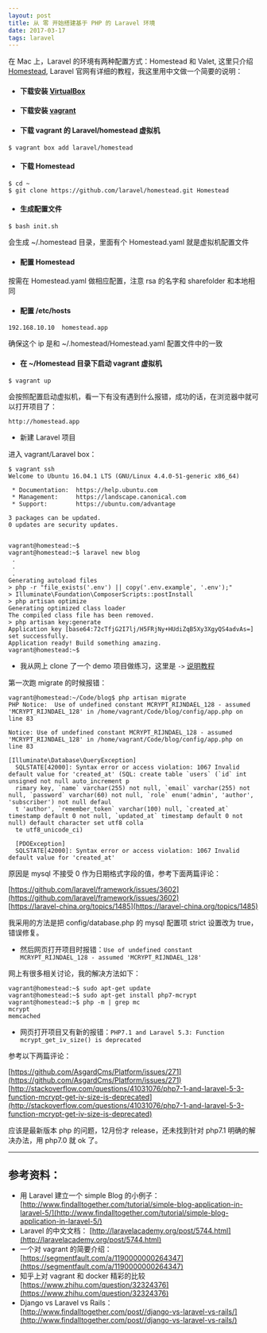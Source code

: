 ```yaml
---
layout: post
title: 从 零 开始搭建基于 PHP 的 Laravel 环境
date: 2017-03-17
tags: laravel
---
```


在 Mac 上，Laravel 的环境有两种配置方式：Homestead 和 Valet, 这里只介绍 [Homestead](https://laravel.com/docs/5.3/homestead), Laravel 官网有详细的教程，我这里用中文做一个简要的说明：

* #### 下载安装 [VirtualBox](https://www.virtualbox.org/wiki/Downloads)
* #### 下载安装 [vagrant](https://www.vagrantup.com/downloads.html)
* #### 下载 vagrant 的 Laravel/homestead 虚拟机

```shell
$ vagrant box add laravel/homestead
```

* #### 下载 Homestead

```shell
$ cd ~
$ git clone https://github.com/laravel/homestead.git Homestead
```

* #### 生成配置文件

```
$ bash init.sh
```

会生成 ~/.homestead 目录，里面有个 Homestead.yaml 就是虚拟机配置文件 

* #### 配置 Homestead

按需在 Homestead.yaml 做相应配置，注意 rsa 的名字和 sharefolder 和本地相同

* #### 配置 /etc/hosts

```
192.168.10.10  homestead.app
```
确保这个 ip 是和 ~/.homestead/Homestead.yaml 配置文件中的一致

* #### 在 ~/Homestead 目录下启动 vagrant 虚拟机

```
$ vagrant up
```
会按照配置启动虚拟机，看一下有没有遇到什么报错，成功的话，在浏览器中就可以打开项目了：

```
http://homestead.app
```

* 新建 Laravel 项目

进入 vagrant/Laravel box：

```shell
$ vagrant ssh
Welcome to Ubuntu 16.04.1 LTS (GNU/Linux 4.4.0-51-generic x86_64)

 * Documentation:  https://help.ubuntu.com
 * Management:     https://landscape.canonical.com
 * Support:        https://ubuntu.com/advantage

3 packages can be updated.
0 updates are security updates.


vagrant@homestead:~$ 
vagrant@homestead:~$ laravel new blog
 .
 .
 .
Generating autoload files
> php -r "file_exists('.env') || copy('.env.example', '.env');"
> Illuminate\Foundation\ComposerScripts::postInstall
> php artisan optimize
Generating optimized class loader
The compiled class file has been removed.
> php artisan key:generate
Application key [base64:72cTfjG2I7lj/H5FRjNy+HUdiZqB5Xy3XgyQS4advAs=] set successfully.
Application ready! Build something amazing.
vagrant@homestead:~$ 

```

* 我从网上 clone 了一个 demo 项目做练习，这里是 `->` [说明教程](http://www.findalltogether.com/tutorial/simple-blog-application-in-laravel-5/)

第一次跑 migrate 的时候报错：

```shell
vagrant@homestead:~/Code/blog$ php artisan migrate
PHP Notice:  Use of undefined constant MCRYPT_RIJNDAEL_128 - assumed 'MCRYPT_RIJNDAEL_128' in /home/vagrant/Code/blog/config/app.php on line 83

Notice: Use of undefined constant MCRYPT_RIJNDAEL_128 - assumed 'MCRYPT_RIJNDAEL_128' in /home/vagrant/Code/blog/config/app.php on line 83

[Illuminate\Database\QueryException]                                                                                                                                    
  SQLSTATE[42000]: Syntax error or access violation: 1067 Invalid default value for 'created_at' (SQL: create table `users` (`id` int unsigned not null auto_increment p  
  rimary key, `name` varchar(255) not null, `email` varchar(255) not null, `password` varchar(60) not null, `role` enum('admin', 'author', 'subscriber') not null defaul  
  t 'author', `remember_token` varchar(100) null, `created_at` timestamp default 0 not null, `updated_at` timestamp default 0 not null) default character set utf8 colla  
  te utf8_unicode_ci)                                                                                                                                                                                             
                                                                                                  
  [PDOException]                                                                                  
  SQLSTATE[42000]: Syntax error or access violation: 1067 Invalid default value for 'created_at'  
```
原因是 mysql 不接受 0 作为日期格式字段的值，参考下面两篇评论：

[https://github.com/laravel/framework/issues/3602](https://github.com/laravel/framework/issues/3602)    
[https://laravel-china.org/topics/1485](https://laravel-china.org/topics/1485)

我采用的方法是把 config/database.php 的 mysql 配置项 strict 设置改为 true，错误修复。

* 然后网页打开项目时报错：`Use of undefined constant MCRYPT_RIJNDAEL_128 - assumed 'MCRYPT_RIJNDAEL_128'`

网上有很多相关讨论，我的解决方法如下：

```shell
vagrant@homestead:~$ sudo apt-get update
vagrant@homestead:~$ sudo apt-get install php7-mcrypt
vagrant@homestead:~$ php -m | grep mc
mcrypt
memcached
```

* 网页打开项目又有新的报错：`PHP7.1 and Laravel 5.3: Function mcrypt_get_iv_size() is deprecated`

参考以下两篇评论：

[https://github.com/AsgardCms/Platform/issues/271](https://github.com/AsgardCms/Platform/issues/271)
[http://stackoverflow.com/questions/41031076/php7-1-and-laravel-5-3-function-mcrypt-get-iv-size-is-deprecated](http://stackoverflow.com/questions/41031076/php7-1-and-laravel-5-3-function-mcrypt-get-iv-size-is-deprecated)

应该是最新版本 php 的问题，12月份才 release，还未找到针对 php7.1 明确的解决办法，用 php7.0 就 ok 了。

---

## 参考资料：

* 用 Laravel 建立一个 simple Blog 的小例子：
[http://www.findalltogether.com/tutorial/simple-blog-application-in-laravel-5/](http://www.findalltogether.com/tutorial/simple-blog-application-in-laravel-5/)
* Laravel 的中文文档：
[http://laravelacademy.org/post/5744.html](http://laravelacademy.org/post/5744.html)
* 一个对 vagrant 的简要介绍：
[https://segmentfault.com/a/1190000000264347](https://segmentfault.com/a/1190000000264347)
* 知乎上对 vagrant 和 docker 精彩的比较
[https://www.zhihu.com/question/32324376](https://www.zhihu.com/question/32324376)
* Django vs Laravel vs Rails：
[http://www.findalltogether.com/post//django-vs-laravel-vs-rails/](http://www.findalltogether.com/post//django-vs-laravel-vs-rails/)